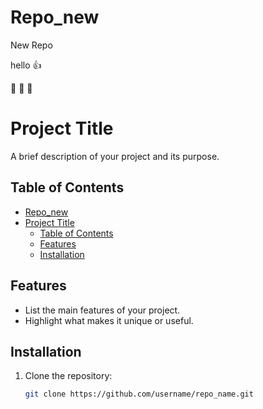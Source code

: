 # Repo_new
New Repo

hello 👍

💯 💯 💯



# Project Title

A brief description of your project and its purpose.

## Table of Contents
- [Repo\_new](#repo_new)
- [Project Title](#project-title)
  - [Table of Contents](#table-of-contents)
  - [Features](#features)
  - [Installation](#installation)

## Features
- List the main features of your project.
- Highlight what makes it unique or useful.

## Installation
1. Clone the repository:
   ```bash
   git clone https://github.com/username/repo_name.git